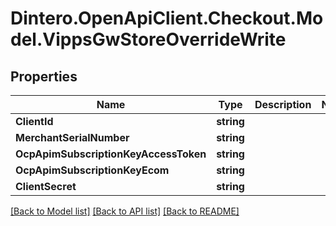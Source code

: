 # Dintero.OpenApiClient.Checkout.Model.VippsGwStoreOverrideWrite

## Properties

Name | Type | Description | Notes
------------ | ------------- | ------------- | -------------
**ClientId** | **string** |  | 
**MerchantSerialNumber** | **string** |  | 
**OcpApimSubscriptionKeyAccessToken** | **string** |  | 
**OcpApimSubscriptionKeyEcom** | **string** |  | 
**ClientSecret** | **string** |  | 

[[Back to Model list]](../README.md#documentation-for-models) [[Back to API list]](../README.md#documentation-for-api-endpoints) [[Back to README]](../README.md)

